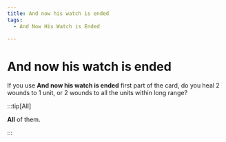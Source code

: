 ```yaml
---
title: And now his watch is ended
tags:
  - And Now His Watch is Ended

---
```


# And now his watch is ended

If you use **And now his watch is ended** first part of the card, do you heal 2 wounds to 1 unit, or 2 wounds to all the units within long range?

:::tip[All]

**All** of them.

:::

